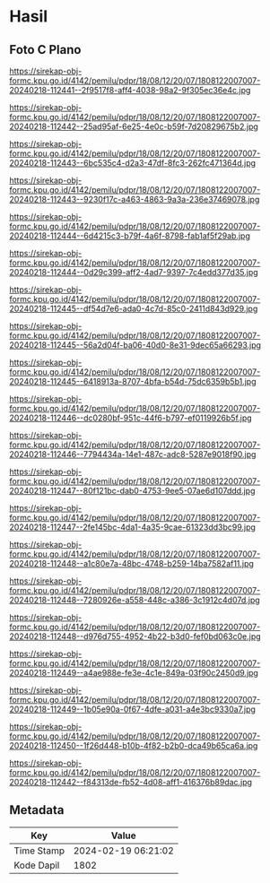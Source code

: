 # Hasil

## Foto C Plano

https://sirekap-obj-formc.kpu.go.id/4142/pemilu/pdpr/18/08/12/20/07/1808122007007-20240218-112441--2f9517f8-aff4-4038-98a2-9f305ec36e4c.jpg

https://sirekap-obj-formc.kpu.go.id/4142/pemilu/pdpr/18/08/12/20/07/1808122007007-20240218-112442--25ad95af-6e25-4e0c-b59f-7d20829675b2.jpg

https://sirekap-obj-formc.kpu.go.id/4142/pemilu/pdpr/18/08/12/20/07/1808122007007-20240218-112443--6bc535c4-d2a3-47df-8fc3-262fc471364d.jpg

https://sirekap-obj-formc.kpu.go.id/4142/pemilu/pdpr/18/08/12/20/07/1808122007007-20240218-112443--9230f17c-a463-4863-9a3a-236e37469078.jpg

https://sirekap-obj-formc.kpu.go.id/4142/pemilu/pdpr/18/08/12/20/07/1808122007007-20240218-112444--6d4215c3-b79f-4a6f-8798-fab1af5f29ab.jpg

https://sirekap-obj-formc.kpu.go.id/4142/pemilu/pdpr/18/08/12/20/07/1808122007007-20240218-112444--0d29c399-aff2-4ad7-9397-7c4edd377d35.jpg

https://sirekap-obj-formc.kpu.go.id/4142/pemilu/pdpr/18/08/12/20/07/1808122007007-20240218-112445--df54d7e6-ada0-4c7d-85c0-2411d843d929.jpg

https://sirekap-obj-formc.kpu.go.id/4142/pemilu/pdpr/18/08/12/20/07/1808122007007-20240218-112445--56a2d04f-ba06-40d0-8e31-9dec65a66293.jpg

https://sirekap-obj-formc.kpu.go.id/4142/pemilu/pdpr/18/08/12/20/07/1808122007007-20240218-112445--6418913a-8707-4bfa-b54d-75dc6359b5b1.jpg

https://sirekap-obj-formc.kpu.go.id/4142/pemilu/pdpr/18/08/12/20/07/1808122007007-20240218-112446--dc0280bf-951c-44f6-b797-ef0119926b5f.jpg

https://sirekap-obj-formc.kpu.go.id/4142/pemilu/pdpr/18/08/12/20/07/1808122007007-20240218-112446--7794434a-14e1-487c-adc8-5287e9018f90.jpg

https://sirekap-obj-formc.kpu.go.id/4142/pemilu/pdpr/18/08/12/20/07/1808122007007-20240218-112447--80f121bc-dab0-4753-9ee5-07ae6d107ddd.jpg

https://sirekap-obj-formc.kpu.go.id/4142/pemilu/pdpr/18/08/12/20/07/1808122007007-20240218-112447--2fe145bc-4da1-4a35-9cae-61323dd3bc99.jpg

https://sirekap-obj-formc.kpu.go.id/4142/pemilu/pdpr/18/08/12/20/07/1808122007007-20240218-112448--a1c80e7a-48bc-4748-b259-14ba7582af11.jpg

https://sirekap-obj-formc.kpu.go.id/4142/pemilu/pdpr/18/08/12/20/07/1808122007007-20240218-112448--7280926e-a558-448c-a386-3c1912c4d07d.jpg

https://sirekap-obj-formc.kpu.go.id/4142/pemilu/pdpr/18/08/12/20/07/1808122007007-20240218-112448--d976d755-4952-4b22-b3d0-fef0bd063c0e.jpg

https://sirekap-obj-formc.kpu.go.id/4142/pemilu/pdpr/18/08/12/20/07/1808122007007-20240218-112449--a4ae988e-fe3e-4c1e-849a-03f90c2450d9.jpg

https://sirekap-obj-formc.kpu.go.id/4142/pemilu/pdpr/18/08/12/20/07/1808122007007-20240218-112449--1b05e90a-0f67-4dfe-a031-a4e3bc9330a7.jpg

https://sirekap-obj-formc.kpu.go.id/4142/pemilu/pdpr/18/08/12/20/07/1808122007007-20240218-112450--1f26d448-b10b-4f82-b2b0-dca49b65ca6a.jpg

https://sirekap-obj-formc.kpu.go.id/4142/pemilu/pdpr/18/08/12/20/07/1808122007007-20240218-112442--f84313de-fb52-4d08-aff1-416376b89dac.jpg


## Metadata

| Key        | Value               |
| ---------- | ------------------- |
| Time Stamp | 2024-02-19 06:21:02 |
| Kode Dapil | 1802                |



